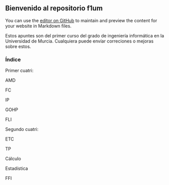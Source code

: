 ## Bienvenido al repositorio f1um

You can use the [editor on GitHub](https://github.com/Jviix/test/edit/main/docs/index.md) to maintain and preview the content for your website in Markdown files.

Estos apuntes son del primer curso del grado de ingeniería informática en la Universidad de Murcia. Cualquiera puede envíar correciones o mejoras sobre estos.

### Índice

Primer cuatri:

AMD

FC

IP

GOHP

FLI

Segundo cuatri:

ETC

TP

Cálculo

Estadística 

FFI